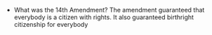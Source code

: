 - What was the 14th Amendment?
	The amendment guaranteed that everybody is a citizen with rights. It also guaranteed birthright citizenship for everybody